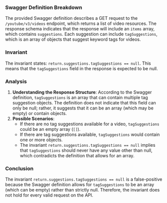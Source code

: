 ### Swagger Definition Breakdown
The provided Swagger definition describes a GET request to the `/youtube/v3/videos` endpoint, which returns a list of video resources. The response schema indicates that the response will include an `items` array, which contains `suggestions`. Each suggestion can include `tagSuggestions`, which is an array of objects that suggest keyword tags for videos.

### Invariant
The invariant states: `return.suggestions.tagSuggestions == null`. This means that the `tagSuggestions` field in the response is expected to be null.

### Analysis
1. **Understanding the Response Structure**: According to the Swagger definition, `tagSuggestions` is an array that can contain multiple tag suggestion objects. The definition does not indicate that this field can only be null; rather, it suggests that it can be an array (which may be empty) or contain objects.
2. **Possible Scenarios**: 
   - If there are no tag suggestions available for a video, `tagSuggestions` could be an empty array (`[]`). 
   - If there are tag suggestions available, `tagSuggestions` would contain one or more objects.
   - The invariant `return.suggestions.tagSuggestions == null` implies that `tagSuggestions` should never have any value other than null, which contradicts the definition that allows for an array.

### Conclusion
The invariant `return.suggestions.tagSuggestions == null` is a false-positive because the Swagger definition allows for `tagSuggestions` to be an array (which can be empty) rather than strictly null. Therefore, the invariant does not hold for every valid request on the API.
